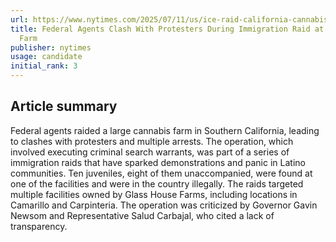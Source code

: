 ```yaml
---
url: https://www.nytimes.com/2025/07/11/us/ice-raid-california-cannabis-farm.html
title: Federal Agents Clash With Protesters During Immigration Raid at California
  Farm
publisher: nytimes
usage: candidate
initial_rank: 3
---
```

## Article summary
Federal agents raided a large cannabis farm in Southern California, leading to clashes with protesters and multiple arrests. The operation, which involved executing criminal search warrants, was part of a series of immigration raids that have sparked demonstrations and panic in Latino communities. Ten juveniles, eight of them unaccompanied, were found at one of the facilities and were in the country illegally. The raids targeted multiple facilities owned by Glass House Farms, including locations in Camarillo and Carpinteria. The operation was criticized by Governor Gavin Newsom and Representative Salud Carbajal, who cited a lack of transparency.
